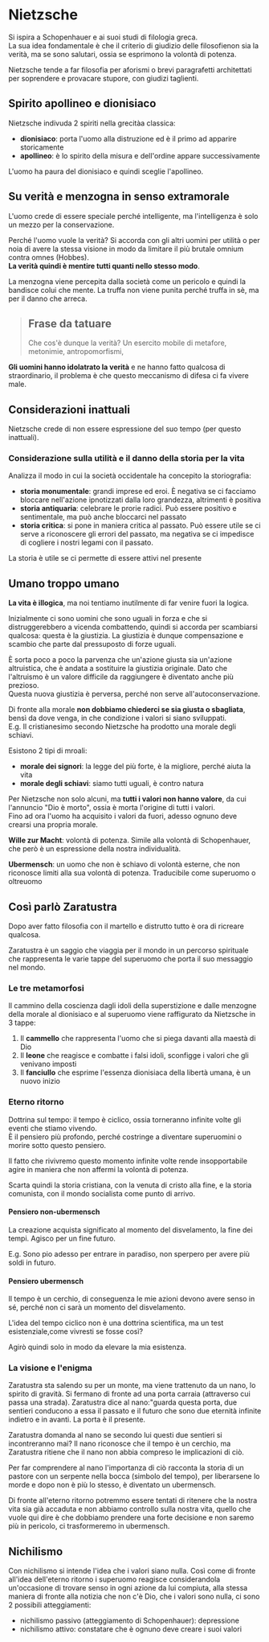 # Nietzsche
Si ispira a Schopenhauer e ai suoi studi di filologia greca.  
La sua idea fondamentale è che il criterio di giudizio delle filosofienon sia la verità, ma se sono salutari, ossia se esprimono la volontà di potenza.

Nietzsche tende a far filosofia per aforismi o brevi paragrafetti architettati per soprendere e provacare stupore, con giudizi taglienti.

## Spirito apollineo e dionisiaco
Nietzsche indivuda 2 spiriti nella grecitàa classica:
- **dionisiaco**: porta l'uomo alla distruzione ed è il primo ad apparire storicamente
- **apollineo**: è lo spirito della misura e dell'ordine appare successivamente

L'uomo ha paura del dionisiaco e quindi sceglie l'apollineo.

## Su verità e menzogna in senso extramorale
L'uomo crede di essere speciale perché intelligente, ma l'intelligenza è solo un mezzo per la conservazione.

Perché l'uomo vuole la verità? Si accorda con gli altri uomini per utilità o per noia di avere la stessa visione in modo da limitare il più brutale omnium contra omnes (Hobbes).  
**La verità quindi è mentire tutti quanti nello stesso modo**.

La menzogna viene percepita dalla società come un pericolo e quindi la bandisce colui che mente. La truffa non viene punita perché truffa in sè, ma per il danno che arreca.

> ## Frase da tatuare
> Che cos'è dunque la verità? Un esercito mobile di metafore, metonimie, antropomorfismi,

**Gli uomini hanno idolatrato la verità** e ne hanno fatto qualcosa di straordinario, il problema è che questo meccanismo di difesa ci fa vivere male.

## Considerazioni inattuali
Nietzsche crede di non essere espressione del suo tempo (per questo inattuali).

### Considerazione sulla utilità e il danno della storia per la vita
Analizza il modo in cui la società occidentale ha concepito la storiografia:
- **storia monumentale**: grandi imprese ed eroi. È negativa se ci facciamo bloccare nell'azione ipnotizzati dalla loro grandezza, altrimenti è positiva
- **storia antiquaria**: celebrare le prorie radici. Può essere positivo e sentimentale, ma può anche bloccarci nel passato
- **storia critica**: si pone in maniera critica al passato. Può essere utile se ci serve a riconoscere gli errori del passato, ma negativa se ci impedisce di cogliere i nostri legami con il passato.

La storia è utile se ci permette di essere attivi nel presente

## Umano troppo umano
**La vita è illogica**, ma noi tentiamo inutilmente di far venire fuori la logica.

Inizialmente ci sono uomini che sono uguali in forza e che si distruggerebbero a vicenda combattendo, quindi si accorda per scambiarsi qualcosa: questa è la giustizia. La giustizia è dunque compensazione e scambio che parte dal pressuposto di forze uguali.

È sorta poco a poco la parvenza che un'azione giusta sia un'azione altruistica, che è andata a sostituire la giustizia originale. Dato che l'altruismo è un valore difficile da raggiungere è diventato anche più prezioso.  
Questa nuova giustizia è perversa, perché non serve all'autoconservazione.

Di fronte alla morale **non dobbiamo chiederci se sia giusta o sbagliata**, bensì da dove venga, in che condizione i valori si siano sviluppati.  
E.g. Il cristianesimo secondo Nietzsche ha prodotto una morale degli schiavi.

Esistono 2 tipi di mroali:
- **morale dei signori**: la legge del più forte, è la migliore, perché aiuta la vita
- **morale degli schiavi**: siamo tutti uguali, è contro natura

Per Nietzsche non solo alcuni, ma **tutti i valori non hanno valore**, da cui l'annuncio "Dio è morto", ossia è morta l'origine di tutti i valori.  
Fino ad ora l'uomo ha acquisito i valori da fuori, adesso ognuno deve crearsi una propria morale.

**Wille zur Macht**: volontà di potenza. Simile alla volontà di Schopenhauer, che però è un espressione della nostra individualità.

**Ubermensch**: un uomo che non è schiavo di volontà esterne, che non riconosce limiti alla sua volontà di potenza. Traducibile come superuomo o oltreuomo

## Così parlò Zaratustra
Dopo aver fatto filosofia con il martello e distrutto tutto è ora di ricreare qualcosa.

Zaratustra è un saggio che viaggia per il mondo in un percorso spirituale che rappresenta le varie tappe del superuomo che porta il suo messaggio nel mondo.

### Le tre metamorfosi
Il cammino della coscienza dagli idoli della superstizione e dalle menzogne della morale al dionisiaco e al superuomo viene raffigurato da Nietzsche in 3 tappe:  
1. Il **cammello** che rappresenta l'uomo che si piega davanti alla maestà di Dio
2. Il **leone** che reagisce e combatte i falsi idoli, sconfigge i valori che gli venivano imposti
3. Il **fanciullo** che esprime l'essenza dionisiaca della libertà umana, è un nuovo inizio

### Eterno ritorno
Dottrina sul tempo: il tempo è ciclico, ossia torneranno infinite volte gli eventi che stiamo vivendo.  
È il pensiero più profondo, perché costringe a diventare superuomini o morire sotto questo pensiero.

Il fatto che rivivremo questo momento infinite volte rende insopportabile agire in maniera che non affermi la volontà di potenza.

Scarta quindi la storia cristiana, con la venuta di cristo alla fine, e la storia comunista, con il mondo socialista come punto di arrivo.

#### Pensiero non-ubermensch
La creazione acquista significato al momento del disvelamento, la fine dei tempi. Agisco per un fine futuro.

E.g. Sono pio adesso per entrare in paradiso, non sperpero per avere più soldi in futuro.

#### Pensiero ubermensch
Il tempo è un cerchio, di conseguenza le mie azioni devono avere senso in sé, perché non ci sarà un momento del disvelamento.  

L'idea del tempo ciclico non è una dottrina scientifica, ma un test esistenziale,come vivresti se fosse così?

Agirò quindi solo in modo da elevare la mia esistenza.

### La visione e l'enigma
Zaratustra sta salendo su per un monte, ma viene trattenuto da un nano, lo spirito di gravità. Si fermano di fronte ad una porta carraia (attraverso cui passa una strada). Zaratustra dice al nano:"guarda questa porta, due sentieri conducono a essa il passato e il futuro che sono due eternità infinite indietro e in avanti. La porta è il presente.  

Zaratustra domanda al nano se secondo lui questi due sentieri si incontreranno mai?
Il nano riconosce che il tempo è un cerchio, ma Zaratustra ritiene che il nano non abbia compreso le implicazioni di ciò.

Per far comprendere al nano l'importanza di ciò racconta la storia di un pastore con un serpente nella bocca (simbolo del tempo), per liberarsene lo morde e dopo non è più lo stesso, è diventato un ubermensch.

Di fronte all'eterno ritorno potremmo essere tentati di ritenere che la nostra vita sia già accaduta e non abbiamo controllo sulla nostra vita, quello che vuole qui dire è che dobbiamo prendere una forte decisione e non saremo più in pericolo, ci trasformeremo in ubermensch.

## Nichilismo
Con nichilismo si intende l'idea che i valori siano nulla. Così come di fronte all'idea dell'eterno ritorno i superuomo reagisce considerandola un'occasione di trovare senso in ogni azione da lui compiuta, alla stessa maniera di fronte alla notizia che non c'è Dio, che i valori sono nulla, ci sono 2 possibili atteggiamenti:
- nichilismo passivo (atteggiamento di Schopenhauer): depressione
- nichilismo attivo: constatare che è ognuno deve creare i suoi valori